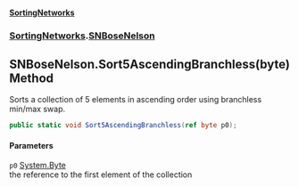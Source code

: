 #### [SortingNetworks](./index.md 'index')
### [SortingNetworks](./SortingNetworks.md 'SortingNetworks').[SNBoseNelson](./SortingNetworks-SNBoseNelson.md 'SortingNetworks.SNBoseNelson')
## SNBoseNelson.Sort5AscendingBranchless(byte) Method
Sorts a collection of 5 elements in ascending order using branchless min/max swap.  
```csharp
public static void Sort5AscendingBranchless(ref byte p0);
```
#### Parameters
<a name='SortingNetworks-SNBoseNelson-Sort5AscendingBranchless(byte)-p0'></a>
`p0` [System.Byte](https://docs.microsoft.com/en-us/dotnet/api/System.Byte 'System.Byte')  
the reference to the first element of the collection  
  
